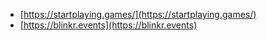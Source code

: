 - [https://startplaying.games/](https://startplaying.games/)
- [https://blinkr.events](https://blinkr.events)